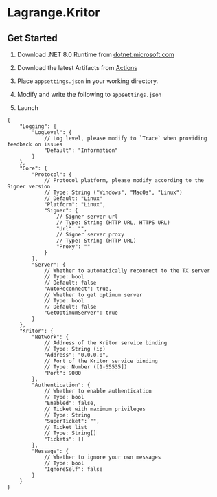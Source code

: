 # Lagrange.Kritor

## Get Started

1. Download .NET 8.0 Runtime from [dotnet.microsoft.com](https://dotnet.microsoft.com/en-us/download/dotnet/8.0#:~:text=The%20runtime%20includes%20everything%20you%20need)

2. Download the latest Artifacts from [Actions](https://github.com/LagrangeDev/Lagrange.Kritor/actions/workflows/build.yml)

3. Place `appsettings.json` in your working directory.

4. Modify and write the following to `appsettings.json`

5. Launch

```jsonc
{
    "Logging": {
        "LogLevel": {
            // Log level, please modify to `Trace` when providing feedback on issues
            "Default": "Information"
        }
    },
    "Core": {
        "Protocol": {
            // Protocol platform, please modify according to the Signer version
            // Type: String ("Windows", "MacOs", "Linux")
            // Default: "Linux"
            "Platform": "Linux",
            "Signer": {
                // Signer server url
                // Type: String (HTTP URL, HTTPS URL)
                "Url": "",
                // Signer server proxy
                // Type: String (HTTP URL)
                "Proxy": ""
            }
        },
        "Server": {
            // Whether to automatically reconnect to the TX server
            // Type: bool
            // Default: false
            "AutoReconnect": true,
            // Whether to get optimum server
            // Type: bool
            // Default: false
            "GetOptimumServer": true
        }
    },
    "Kritor": {
        "Network": {
            // Address of the Kritor service binding
            // Type: String (ip)
            "Address": "0.0.0.0",
            // Port of the Kritor service binding
            // Type: Number ([1-65535])
            "Port": 9000
        },
        "Authentication": {
            // Whether to enable authentication
            // Type: bool
            "Enabled": false,
            // Ticket with maximum privileges
            // Type: String
            "SuperTicket": "",
            // Ticket list
            // Type: String[]
            "Tickets": []
        },
        "Message": {
            // Whether to ignore your own messages
            // Type: bool
            "IgnoreSelf": false
        }
    }
}
```
